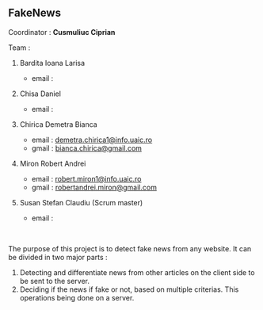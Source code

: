 <h2>FakeNews </h2>

Coordinator : <b> Cusmuliuc Ciprian </b>

Team :

1. Bardita Ioana Larisa 
    - email : 
  
2. Chisa Daniel
    - email :
  
3. Chirica Demetra Bianca
    - email : demetra.chirica1@info.uaic.ro
    - gmail : bianca.chirica@gmail.com
  
4. Miron Robert Andrei
    - email : robert.miron1@info.uaic.ro
    - gmail : robertandrei.miron@gmail.com
  
5. Susan Stefan Claudiu (Scrum master)
    - email :
<br/>
<p>The purpose of this project is to detect fake news from any website. It can be divided in two major parts : </p>
<ol>
<li>Detecting and differentiate news from other articles on the client side to be sent to the server.</li>
<li> Deciding if the news if fake or not, based on multiple criterias. This operations being done on a server.</li>
</ol>
